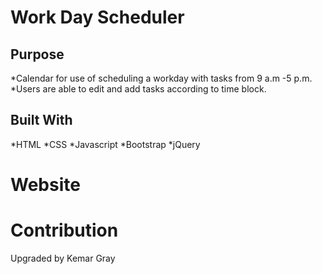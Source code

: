 # Work Day Scheduler

## Purpose
*Calendar for use of scheduling a workday with tasks from 9 a.m -5 p.m.  
*Users are able to edit and add tasks according to time block.

## Built With
*HTML
*CSS
*Javascript 
*Bootstrap
*jQuery

# Website

# Contribution
Upgraded by Kemar Gray
